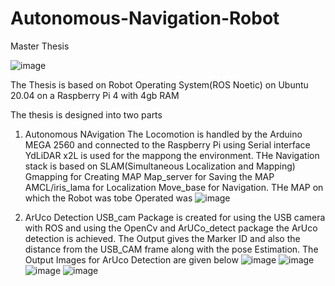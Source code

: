 # Autonomous-Navigation-Robot
Master Thesis

![image](https://user-images.githubusercontent.com/86410054/164705961-ee05591b-7916-4578-9851-e225d23faaef.png)


The Thesis is based on Robot Operating System(ROS Noetic) on Ubuntu 20.04 on a Raspberry Pi 4 with 4gb RAM

The thesis is designed into two parts 
1. Autonomous NAvigation
The Locomotion is handled by the Arduino MEGA 2560 and connected to the Raspberry Pi using Serial interface
YdLiDAR x2L is used for the mappong the environment.
THe Navigation stack is based on SLAM(Simultaneous Localization and Mapping)
Gmapping for Creating MAP
Map_server for Saving the MAP
AMCL/iris_lama for Localization
Move_base for Navigation.
THe MAP on which the Robot was tobe Operated was
![image](https://user-images.githubusercontent.com/86410054/164705807-4b06b9ad-2a64-41be-ba88-9b1aa8968c93.png)


2. ArUco Detection
USB_cam Package is created for using the USB camera with ROS and using the OpenCv and ArUCo_detect package the ArUco detection is achieved.
The Output gives the Marker ID and also the distance from the USB_CAM frame along with the pose Estimation.
The Output Images for ArUco Detection are given below
![image](https://user-images.githubusercontent.com/86410054/164706157-4303cd55-75a0-48bb-b2ff-d60836db282f.png)
![image](https://user-images.githubusercontent.com/86410054/164706200-9d64961e-586c-451b-b095-da996f58de06.png)
![image](https://user-images.githubusercontent.com/86410054/164706270-f6c7089b-b9d0-4dd9-a430-d96206ddb970.png)
![image](https://user-images.githubusercontent.com/86410054/164706335-03795918-f7cc-4489-95cc-4e0335b7728e.png)
